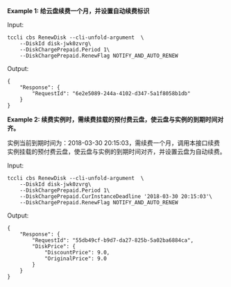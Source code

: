 **Example 1: 给云盘续费一个月，并设置自动续费标识**



Input: 

```
tccli cbs RenewDisk --cli-unfold-argument  \
    --DiskId disk-jwk0zvrg\
    --DiskChargePrepaid.Period 1\
    --DiskChargePrepaid.RenewFlag NOTIFY_AND_AUTO_RENEW
```

Output: 
```
{
    "Response": {
        "RequestId": "6e2e5089-244a-4102-d347-5a1f8058b1db"
    }
}
```

**Example 2: 续费实例时，需续费挂载的预付费云盘，使云盘与实例的到期时间对齐。**

实例当前到期时间为：2018-03-30 20:15:03，需续费一个月，调用本接口续费实例挂载的预付费云盘，使云盘与实例的到期时间对齐，并设置云盘为自动续费。

Input: 

```
tccli cbs RenewDisk --cli-unfold-argument  \
    --DiskId disk-jwk0zvrg\
    --DiskChargePrepaid.Period 1\
    --DiskChargePrepaid.CurInstanceDeadline '2018-03-30 20:15:03'\
    --DiskChargePrepaid.RenewFlag NOTIFY_AND_AUTO_RENEW
```

Output: 
```
{
    "Response": {
        "RequestId": "55db49cf-b9d7-da27-825b-5a02ba6884ca",
        "DiskPrice": {
            "DiscountPrice": 9.0,
            "OriginalPrice": 9.0
        }
    }
}
```

